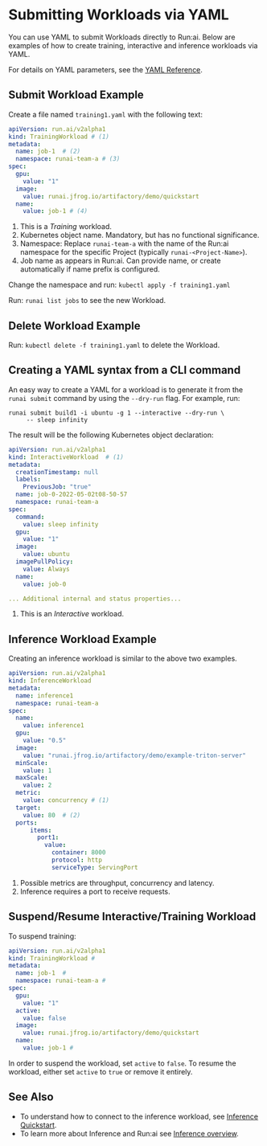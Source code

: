 
# Submitting Workloads via YAML

You can use YAML to submit Workloads directly to Run:ai. Below are examples of how to create training, interactive and inference workloads via YAML.

For details on YAML parameters, see the [YAML Reference](reference.md).

## Submit Workload Example

Create a file named `training1.yaml` with the following text:

``` YAML title="training1.yaml"
apiVersion: run.ai/v2alpha1
kind: TrainingWorkload # (1)
metadata:
  name: job-1  # (2) 
  namespace: runai-team-a # (3)
spec:
  gpu:
    value: "1"
  image:
    value: runai.jfrog.io/artifactory/demo/quickstart
  name:
    value: job-1 # (4)
```

1. This is a _Training_ workload.
2. Kubernetes object name. Mandatory, but has no functional significance.
3. Namespace: Replace `runai-team-a` with the name of the Run:ai namespace for the specific Project (typically `runai-<Project-Name>`).
4. Job name as appears in Run:ai. Can provide name, or create automatically if name prefix is configured. 

Change the namespace and run: `kubectl apply -f training1.yaml`

Run: `runai list jobs` to see the new Workload.

## Delete Workload Example

Run: `kubectl delete -f training1.yaml` to delete the Workload. 


## Creating a YAML syntax from a CLI command

An easy way to create a YAML for a workload is to generate it from the `runai submit` command by using the `--dry-run` flag. For example, run:

```
runai submit build1 -i ubuntu -g 1 --interactive --dry-run \
     -- sleep infinity 
```

The result will be the following Kubernetes object declaration:

``` YAML
apiVersion: run.ai/v2alpha1
kind: InteractiveWorkload  # (1)
metadata:
  creationTimestamp: null
  labels:
    PreviousJob: "true"
  name: job-0-2022-05-02t08-50-57
  namespace: runai-team-a
spec:
  command:
    value: sleep infinity
  gpu:
    value: "1"
  image:
    value: ubuntu
  imagePullPolicy:
    value: Always
  name:
    value: job-0

... Additional internal and status properties...
```

1. This is an _Interactive_ workload.

## Inference Workload Example

Creating an inference workload is similar to the above two examples.

``` YAML
apiVersion: run.ai/v2alpha1
kind: InferenceWorkload
metadata:
  name: inference1
  namespace: runai-team-a
spec:
  name:
    value: inference1
  gpu:
    value: "0.5"
  image:
    value: "runai.jfrog.io/artifactory/demo/example-triton-server"
  minScale:
    value: 1
  maxScale:
    value: 2
  metric:
    value: concurrency # (1)
  target:
    value: 80  # (2)
  ports:
      items:
        port1:
          value:
            container: 8000
            protocol: http
            serviceType: ServingPort
```

1. Possible metrics are throughput, concurrency and latency.
2. Inference requires a port to receive requests.

## Suspend/Resume Interactive/Training Workload

To suspend training:

```YAML
apiVersion: run.ai/v2alpha1
kind: TrainingWorkload # 
metadata:
  name: job-1  #  
  namespace: runai-team-a # 
spec:
  gpu:
    value: "1"
  active:
    value: false
  image:
    value: runai.jfrog.io/artifactory/demo/quickstart
  name:
    value: job-1 # 
```
In order to suspend the workload, set `active` to `false`.
To resume the workload, either set `active` to `true` or remove it entirely.

## See Also
* To understand how to connect to the inference workload, see [Inference Quickstart](../../Researcher/Walkthroughs/quickstart-inference.md).
* To learn more about Inference and Run:ai see [Inference overview](../../Researcher/workloads/inference-overview.md).
